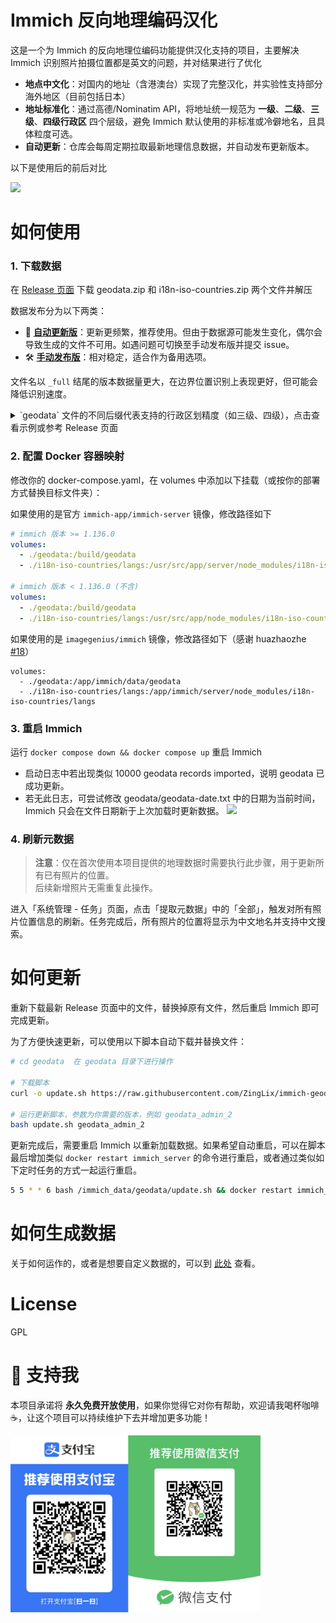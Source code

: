 # Immich 反向地理编码汉化

这是一个为 Immich 的反向地理位编码功能提供汉化支持的项目，主要解决 Immich 识别照片拍摄位置都是英文的问题，并对结果进行了优化

- **地点中文化**：对国内的地址（含港澳台）实现了完整汉化，并实验性支持部分海外地区（目前包括日本）
- **地址标准化**：通过高德/Nominatim API，将地址统一规范为 **一级**、**二级**、**三级**、**四级行政区** 四个层级，避免 Immich 默认使用的非标准或冷僻地名，且具体粒度可选。
- **自动更新**：仓库会每周定期拉取最新地理信息数据，并自动发布更新版本。

以下是使用后的前后对比

![](./image/example.png)

# 如何使用

### 1. 下载数据
在 [Release 页面](https://github.com/ZingLix/immich-geodata-cn/releases/latest) 下载 geodata.zip 和 i18n-iso-countries.zip 两个文件并解压

数据发布分为以下两类：  
- 🔄 [**自动更新版**](https://github.com/ZingLix/immich-geodata-cn/releases/tag/auto-release)：更新更频繁，推荐使用。但由于数据源可能发生变化，偶尔会导致生成的文件不可用。如遇问题可切换至手动发布版并提交 issue。  
- 🛠️ [**手动发布版**](https://github.com/ZingLix/immich-geodata-cn/releases)：相对稳定，适合作为备用选项。

文件名以 `_full` 结尾的版本数据量更大，在边界位置识别上表现更好，但可能会降低识别速度。  

<details>

<summary>`geodata` 文件的不同后缀代表支持的行政区划精度（如三级、四级），点击查看示例或参考 Release 页面</summary>

以 `中国,江苏省,苏州市,昆山市,周市镇` 为例

|示例|对应文件|数据增强<br>数据更多、定位更准但编码更慢|
|:---|:---|:---|
|苏州市|geodata.zip<br>geodata_admin_2.zip|geodata_full.zip<br>geodata_admin_2_full.zip|
|昆山市|geodata_admin_3.zip|geodata_admin_3_full.zip|
|周市镇|geodata_admin_4.zip|geodata_admin_4_full.zip|
|苏州市 昆山市|geodata_admin_2_admin_3.zip|geodata_admin_2_admin_3_full.zip|
|苏州市 周市镇|geodata_admin_2_admin_4.zip|geodata_admin_2_admin_4_full.zip|
|昆山市 周市镇|geodata_admin_3_admin_4.zip|geodata_admin_3_admin_4_full.zip|
|苏州市 昆山市 周市镇|geodata_admin_2_admin_3_admin_4.zip|geodata_admin_2_admin_3_admin_4_full.zip|

</details>

### 2. 配置 Docker 容器映射

修改你的 docker-compose.yaml，在 volumes 中添加以下挂载（或按你的部署方式替换目标文件夹）：

如果使用的是官方 `immich-app/immich-server` 镜像，修改路径如下

```yaml
# immich 版本 >= 1.136.0
volumes:
  - ./geodata:/build/geodata
  - ./i18n-iso-countries/langs:/usr/src/app/server/node_modules/i18n-iso-countries/langs

# immich 版本 < 1.136.0 (不含)
volumes:
  - ./geodata:/build/geodata
  - ./i18n-iso-countries/langs:/usr/src/app/node_modules/i18n-iso-countries/langs
```

如果使用的是 `imagegenius/immich` 镜像，修改路径如下（感谢 huazhaozhe [#18](https://github.com/ZingLix/immich-geodata-cn/discussions/18)）

```
volumes:
  - ./geodata:/app/immich/data/geodata
  - ./i18n-iso-countries/langs:/app/immich/server/node_modules/i18n-iso-countries/langs
```

### 3. 重启 Immich

运行 `docker compose down && docker compose up` 重启 Immich
  - 启动日志中若出现类似 10000 geodata records imported，说明 geodata 已成功更新。
  - 若无此日志，可尝试修改 geodata/geodata-date.txt 中的日期为当前时间，Immich 只会在文件日期新于上次加载时更新数据。
    ![](./image/importlog.jpg)

### 4. 刷新元数据

> **注意**：仅在首次使用本项目提供的地理数据时需要执行此步骤，用于更新所有已有照片的位置。  
> 后续新增照片无需重复此操作。

进入「系统管理 - 任务」页面，点击「提取元数据」中的「全部」，触发对所有照片位置信息的刷新。任务完成后，所有照片的位置将显示为中文地名并支持中文搜索。

# 如何更新

重新下载最新 Release 页面中的文件，替换掉原有文件，然后重启 Immich 即可完成更新。

为了方便快速更新，可以使用以下脚本自动下载并替换文件：

```bash
# cd geodata  在 geodata 目录下进行操作

# 下载脚本
curl -o update.sh https://raw.githubusercontent.com/ZingLix/immich-geodata-cn/refs/heads/main/geodata/update.sh

# 运行更新脚本，参数为你需要的版本，例如 geodata_admin_2
bash update.sh geodata_admin_2
```

更新完成后，需要重启 Immich 以重新加载数据。如果希望自动重启，可以在脚本最后增加类似 `docker restart immich_server` 的命令进行重启，或者通过类似如下定时任务的方式一起运行重启。

```bash
5 5 * * 6 bash /immich_data/geodata/update.sh && docker restart immich_server
```

# 如何生成数据

关于如何运作的，或者是想要自定义数据的，可以到 [此处](https://github.com/ZingLix/immich-geodata-cn/tree/main/geodata) 查看。

# License

GPL

# 💖 支持我

本项目承诺将 **永久免费开放使用**，如果你觉得它对你有帮助，欢迎请我喝杯咖啡 ☕，让这个项目可以持续维护下去并增加更多功能！

<img src="image/sponsor.jpg" alt="赞助" width="400" />
